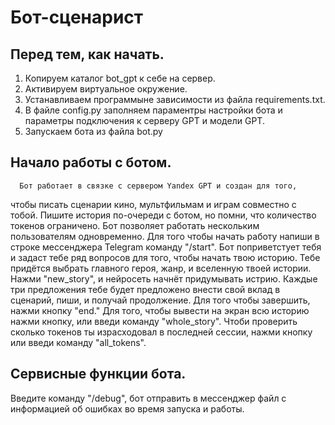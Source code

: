 # Бот-сценарист

## Перед тем, как начать.
1. Копируем каталог bot_gpt к себе на сервер.
2. Активируем виртуальное окружение.
3. Устанавливаем программыне зависимости 
   из файла requirements.txt.
4. В файле config.py заполняем параментры настройки бота
   и параметры подключения к серверу GPT и модели GPT.
5. Запускаем бота из файла bot.py

## Начало работы с ботом.
      Бот работает в связке с сервером Yandex GPT и создан для того,
   чтобы писать сценарии кино, мультфильмам и играм совместно с тобой.
   Пишите история по-очереди с ботом, но помни, что количество токенов
   ограничено.
      Бот позволяет работать нескольким пользователям одновременно.
      Для того чтобы начать работу напиши в строке мессенджера
      Telegram команду "/start". Бот поприветстует тебя и задаст тебе
   ряд вопросов для того, чтобы начать твою историю. Тебе придётся 
   выбрать главного героя, жанр, и вселенную твоей истории. 
   Нажми "new_story", и нейросеть начнёт придумывать истрию. Каждые
   три предложения тебе будет предложено внести свой вклад в сценарий,
   пиши, и получай продолжение.
   Для того чтобы завершить, нажми кнопку "end."
   Для того, чтобы вывести на экран всю историю нажми кнопку, или введи
   команду "whole_story".
   Чтоби проверить сколько токенов ты израсходовал в последней сессии,
   нажми кнопку или введи команду "all_tokens".
   
## Сервисные функции бота.
   Введите команду "/debug", бот отправить в мессенджер файл
 с информацией об ошибках во время запуска и работы.
   